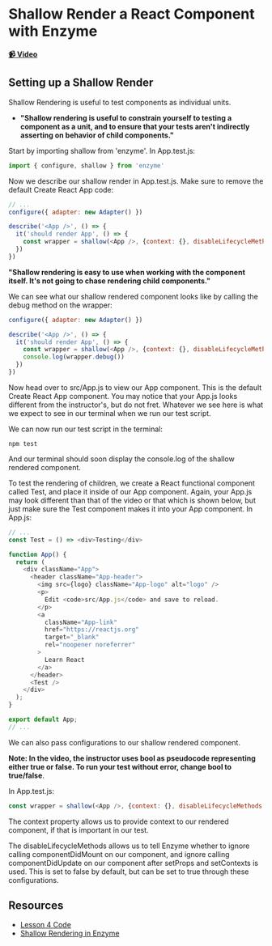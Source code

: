 # Shallow Render a React Component with Enzyme

**[📹 Video](https://egghead.io/lessons/react-shallow-render-a-react-component-with-enzyme)**

## Setting up a Shallow Render
Shallow Rendering is useful to test components as individual units.
- **"Shallow rendering is useful to constrain yourself to testing a component as a unit, and to ensure that your tests aren't indirectly asserting on behavior of child components."**

Start by importing shallow from 'enzyme'. In App.test.js:
```javascript
import { configure, shallow } from 'enzyme'
```
Now we describe our shallow render in App.test.js. Make sure to remove the default Create React App code:
```javascript
// ...
configure({ adapter: new Adapter() })

describe('<App />', () => {
  it('should render App', () => {
    const wrapper = shallow(<App />, {context: {}, disableLifecycleMethods: bool})
  })
})
```
**"Shallow rendering is easy to use when working with the component itself. It's not going to chase rendering child components."**

We can see what our shallow rendered component looks like by calling the debug method on the wrapper:
```js
configure({ adapter: new Adapter() })

describe('<App />', () => {
  it('should render App', () => {
    const wrapper = shallow(<App />, {context: {}, disableLifecycleMethods: bool})
    console.log(wrapper.debug())
  })
})
```
Now head over to src/App.js to view our App component. This is the default Create React App component. You may notice that your App.js looks different from the instructor's, but do not fret. Whatever we see here is what we expect to see in our terminal when we run our test script.

We can now run our test script in the terminal:
```
npm test
```
And our terminal should soon display the console.log of the shallow rendered component.

To test the rendering of children, we create a React functional component called Test, and place it inside of our App component. Again, your App.js may look different than that of the video or that which is shown below, but just make sure the Test component makes it into your App component. In App.js:
```javascript
// ...
const Test = () => <div>Testing</div>

function App() {
  return (
    <div className="App">
      <header className="App-header">
        <img src={logo} className="App-logo" alt="logo" />
        <p>
          Edit <code>src/App.js</code> and save to reload.
        </p>
        <a
          className="App-link"
          href="https://reactjs.org"
          target="_blank"
          rel="noopener noreferrer"
        >
          Learn React
        </a>
      </header>
      <Test />
    </div>
  );
}

export default App;
// ...
```
We can also pass configurations to our shallow rendered component.

**Note: In the video, the instructor uses bool as pseudocode representing either true or false. To run your test without error, change bool to true/false**.

In App.test.js:
```javascript
const wrapper = shallow(<App />, {context: {}, disableLifecycleMethods: bool})
```
The context property allows us to provide context to our rendered component, if that is important in our test.

The disableLifecycleMethods allows us to tell Enzyme whether to ignore calling componentDidMount on our component, and ignore calling componentDidUpdate on our component after setProps and setContexts is used. This is set to false by default, but can be set to true through these configurations.
## Resources
- [Lesson 4 Code](https://github.com/ParkerGits/react-enzyme-jest/tree/03-shallow-render-a-react-component-with-enzyme)
- [Shallow Rendering in Enzyme](https://enzymejs.github.io/enzyme/docs/api/shallow.html)
